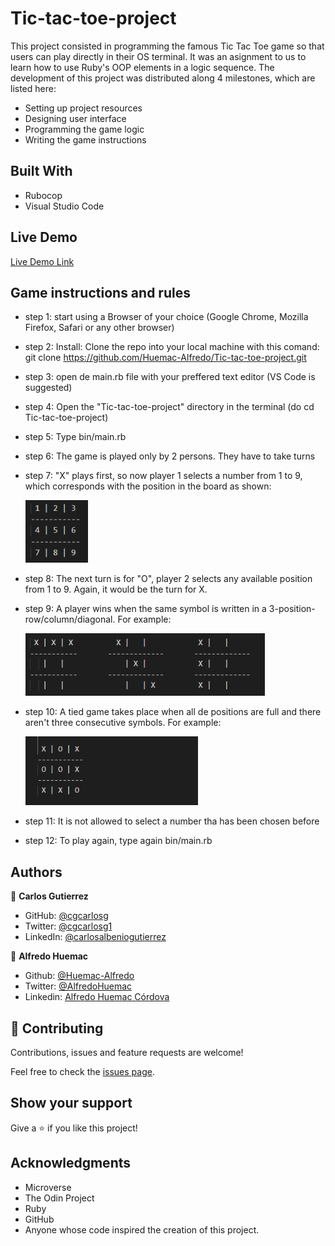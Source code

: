# Tic-tac-toe-project
This project consisted in programming the famous Tic Tac Toe game so that users can play directly in their OS terminal. It was an asignment to us to learn how to use Ruby's OOP elements in a logic sequence.
The development of this project was distributed along 4 milestones, which are listed here:
- Setting up project resources
- Designing user interface
- Programming the game logic
- Writing the game instructions

## Built With
- Rubocop
- Visual Studio Code

## Live Demo

[Live Demo Link]()

## Game instructions and rules
- step 1: start using a Browser of your choice (Google Chrome, Mozilla Firefox, Safari or any other browser)

- step 2: Install: Clone the repo into your local machine with this comand: git clone https://github.com/Huemac-Alfredo/Tic-tac-toe-project.git

- step 3: open de main.rb file with your preffered text editor (VS Code is suggested)

- step 4: Open the "Tic-tac-toe-project" directory in the terminal (do cd Tic-tac-toe-project)
- step 5: Type bin/main.rb
- step 6: The game is played only by 2 persons. They have to take turns
- step 7: "X" plays first, so now player 1 selects a number from 1 to 9, which corresponds with the position in the board as shown:

	<img src="https://github.com/Huemac-Alfredo/Tic-tac-toe-project/blob/readme_game_instructions/images/board_numbers.PNG" width="100px">

- step 8: The next turn is for "O", player 2 selects any available position from 1 to 9. Again, it would be the turn for X.
- step 9: A player wins when the same symbol is written in a 3-position-row/column/diagonal. For example:

  <img src="https://github.com/Huemac-Alfredo/Tic-tac-toe-project/blob/readme_game_instructions/images/winner_combinations.PNG" height="100px">

- step 10: A tied game takes place when all de positions are full and there aren't three consecutive symbols. For example:

  <img src="https://github.com/Huemac-Alfredo/Tic-tac-toe-project/blob/readme_game_instructions/images/tied_game_.PNG" height="110px">

- step 11: It is not allowed to select a number tha has been chosen before

- step 12: To play again, type again bin/main.rb

## Authors

👤 **Carlos Gutierrez**
- GitHub: [@cgcarlosg](https://github.com/cgcarlosg)
- Twitter: [@cgcarlosg1](https://twitter.com/cgcarlosg1)
- LinkedIn: [@carlosalbeniogutierrez](https://linkedin.com/in/carlosalbeniogutierrez)

👤 **Alfredo Huemac**

- Github: [@Huemac-Alfredo](https://github.com/Huemac-Alfredo)
- Twitter: [@AlfredoHuemac](https://twitter.com/AlfredoHuemac)
- Linkedin: [Alfredo Huemac Córdova](https://www.linkedin.com/in/alfredo-huemac-c%C3%B3rdova-173b481b2/)

## 🤝 Contributing

Contributions, issues and feature requests are welcome!

Feel free to check the [issues page](https://github.com/Huemac-Alfredo/HTML-CSS-capstone-project/issues).

## Show your support

Give a ⭐️ if you like this project!

## Acknowledgments

- Microverse
- The Odin Project
- Ruby
- GitHub
- Anyone whose code inspired the creation of this project. 
